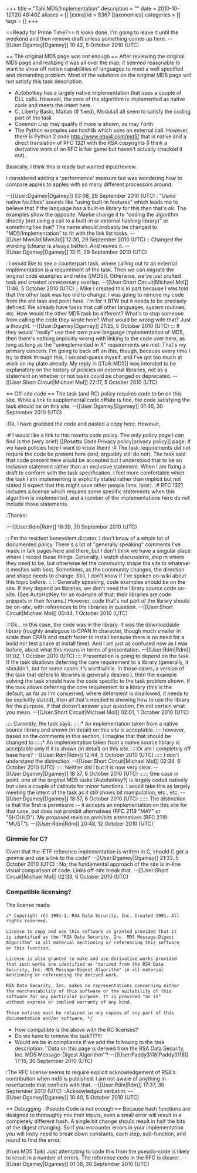 +++
title = "Talk:MD5/Implementation"
description = ""
date = 2010-10-12T20:48:40Z
aliases = []
[extra]
id = 8367
[taxonomies]
categories = []
tags = []
+++

==Ready for Prime Time?==
It looks done.  I'm going to leave it until the weekend and then remove draft unless something comes up here. --[[User:Dgamey|Dgamey]] 10:42, 5 October 2010 (UTC)

== The original MD5 page was not enough ==
After reviewing the original MD5 page and realizing it was all over the map, it seemed reasonable to want to show off native capabilities of languages to meet a well specified and demanding problem.  Most of the solutions on the original MD5 page will not satisfy this task description.

* Autohotkey has a largely native implementation that uses a couple of DLL calls.  However, the core of the algorithm is implemented as native code and meets the intent here.
* C, Liberty  Basic, Matlab (if fixed), Modula3 all seem to satisfy the coding part of the task 
* Common Lisp may qualify if more is shown, as may Forth
* The Python examples use hashlib which uses an external call.  However, there is Python 2 code http://www.equi4.com/md5/ that is native and a direct translation of RFC 1321 with the RSA copyrights (I think a derivative work of an RFC is fair game but haven't actually checked it out).

Basically, I think this is ready but wanted input/review.

I considered adding a 'performance' measure but was wondering how to compare apples to apples with so many different processors around.

--[[User:Dgamey|Dgamey]] 03:08, 29 September 2010 (UTC)
: "Usind native facilities" sounds like "using built-in features" which leads me to believe that if the language has a built-in library for this then that's ok. The examples show the opposite. Maybe change it to "coding the algorithm directly (not using a call to a built-in or external hashing library)" or something like that? The name should probably be changed to "MD5/Implementation" to fit with the link list tasks. --[[User:Mwn3d|Mwn3d]] 12:30, 29 September 2010 (UTC)
:: Changed the wording (clearer is always better).  And moved it.  --[[User:Dgamey|Dgamey]] 13:11, 29 September 2010 (UTC)

: I would like to see a counterpart task, where calling out to an external implementation is a requirement of the task. Then we can migrate the original code examples and retire [[MD5]]. Otherwise, we've just crufted task and created unnecessary overlap. --[[User:Short Circuit|Michael Mol]] 11:46, 5 October 2010 (UTC)
:: Mike I created this in part because I was told that the other task was too old to change.  I was going to remove my code from the old task and point here.  I'm for it BTW but it needs to be precisely defined.  We already have tasks that call other languages, system routines, etc. How would the other MD5 task be different?  What's to stop someone from calling the code they wrote here?  What would be wrong with that?  Just a thought.  --[[User:Dgamey|Dgamey]] 21:25, 5 October 2010 (UTC)
::: If they would ''really'' use their own pure-language implementation of MD5, then there's nothing implicitly wrong with linking to the code over here, as long as long as the "unimplemented in X" requirements are met. That's my primary concern. I'm going to back off on this, though, because every time I try to think through this, I second-guess myself, and I've got too much at work on my plate already. My reply in [[Talk:MD5]] was intended to be explanatory on the history of policies on external libraries, not as a statement on whether or not tasks could be changed or deprecated. --[[User:Short Circuit|Michael Mol]] 22:17, 5 October 2010 (UTC)

== Off-site code ==
The task (and RC) policy requires code to be on this site. While a link to supplemental code offsite is fine, the code satisfying the task should be on this site. --[[User:Dgamey|Dgamey]] 01:46, 30 September 2010 (UTC)

:Ok, I have grabbed the code and pasted a copy here.  However, 

:# I would like a link to this rosetta code policy.  The only policy page I can find is the (very brief) [[Rosetta Code:Privacy policy|privacy policy]] page.  If we have policies here I want to know them!
:# The task requirements did not require the code be present here (and, arguably still do not).  The task said that code present here would be accepted but I understood that to be an inclusive statement rather than an exclusive statement.  When I am fixing a draft to conform with the task specification, I feel more comfortable when the task I am implementing is explicitly stated rather than implicit but not stated (I expect that this might save other people time, later).
:# RFC 1321 includes a license which requires some specific statements when this algorithm is implemented, and a number of the implementations here do not include those statements.

:Thanks!

:--[[User:Rdm|Rdm]] 16:39, 30 September 2010 (UTC)

:: I'm the resident benevolent dictator. I don't know of a whole lot of documented policy. There's a lot of "generally speaking" comments I've made in talk pages here and there, but I don't think we have a singular place where I record these things. Generally, I watch discussions, step in where they need to be, but otherwise let the community shape the site to whatever it meshes with best. Sometimes, as the community changes, the direction and shape needs to change. Still, I don't know if I've spoken on-wiki about this topic before.
::
:: Generally speaking, code examples should be on the site. If they depend on libraries, we don't need the library source code on-site. (See AutoHotKey for an example of that; their libraries are code snippets in their forums.) However, code that's not part of the library should be on-site, with references to the libraries in question. --[[User:Short Circuit|Michael Mol]] 00:44, 1 October 2010 (UTC)

:::Ok... in this case, the code was in the library.  It was the downloadable library (roughly analogous to CPAN in character, though much smaller in scale than CPAN and much faster to install because there is no need for a build nor test phase at install time).  And I am just as confused now as I was before, about what this means in terms of presentation.  --[[User:Rdm|Rdm]] 01:02, 1 October 2010 (UTC)
:::: Presentation is going to depend on the task. If the task disallows deferring the core requirement to a library (generally, it shouldn't, but for some cases it's worthwhile. In those cases, a version of the task that defers to libraries is generally desired.), then the example solving the task should have the code specific to the task problem shown. If the task allows deferring the core requirement to a library (this is the default, as far as I'm concerned; where deferment is disallowed, it needs to be explicitly stated), then all that's needed is showing how to use the library for the purpose.  If that doesn't answer your question, I'm not certain what you mean. --[[User:Short Circuit|Michael Mol]] 02:01, 1 October 2010 (UTC)

:::: Currently, the task says:
:::::* An implementation taken from a native source library and shown (in detail) on this site is acceptable.
:::: however, based on the comments in this section, I imagine that that should be changed to
:::::* An implementation taken from a native source library is acceptable only if it is shown (in detail) on this site. 
::::Or am I completely off base here?  --[[User:Rdm|Rdm]] 12:44, 5 October 2010 (UTC)
::::: I don't understand the distinction. --[[User:Short Circuit|Michael Mol]] 02:34, 6 October 2010 (UTC)
::::: Neither did I but it is now very clear. --[[User:Dgamey|Dgamey]] 18:57, 6 October 2010 (UTC)
:::::: One case in point, one of the original MD5 tasks (Autohotkey?) is largely coded natively but uses a couple of callouts for minor functions.  I would take this as largely meeting the intent of the task as it still shows bit manipulation, etc., etc. --[[User:Dgamey|Dgamey]] 18:57, 6 October 2010 (UTC)
:::::: The distinction is that the first is permissive -- it accepts an implementation on this site for that case, but does not prohibit alternatives (RFC 2119 "MAY" or "SHOULD").  My proposed revision prohibits alternatives (RFC 2119 "MUST").  --[[User:Rdm|Rdm]] 20:48, 12 October 2010 (UTC)


###  Gimmie for C? 

Given that the IETF reference implementation is written in C, should C get a gimmie and use a link to the code? --[[User:Dgamey|Dgamey]] 21:33, 5 October 2010 (UTC)
: No; the fundamental approach of the site is in-line visual comparison of code. Links off-site break that. --[[User:Short Circuit|Michael Mol]] 02:33, 6 October 2010 (UTC)


### Compatible licensing?

The license reads:

```txt
/* Copyright (C) 1991-2, RSA Data Security, Inc. Created 1991. All
rights reserved.

License to copy and use this software is granted provided that it
is identified as the "RSA Data Security, Inc. MD5 Message-Digest
Algorithm" in all material mentioning or referencing this software
or this function.

License is also granted to make and use derivative works provided
that such works are identified as "derived from the RSA Data
Security, Inc. MD5 Message-Digest Algorithm" in all material
mentioning or referencing the derived work.

RSA Data Security, Inc. makes no representations concerning either
the merchantability of this software or the suitability of this
software for any particular purpose. It is provided "as is"
without express or implied warranty of any kind.

These notices must be retained in any copies of any part of this
documentation and/or software. */
```


* How compatible is the above with the RC licenses? 
* Do we have to remove the task???!!!
* Would we be in compliance if we add the following to the task description:
 ''Data on this page is derived from the RSA Data Security, Inc. MD5 Message-Digest Algorithm''?
--[[User:Paddy3118|Paddy3118]] 17:15, 30 September 2010 (UTC)

:The RFC license seems to require explicit acknowledgement of RSA's contribution when md5 is published.  I am not aware of anything in rosettacode that conflicts with that.  --[[User:Rdm|Rdm]] 17:37, 30 September 2010 (UTC)
::Acknowledged verbatim. --[[User:Dgamey|Dgamey]] 10:40, 5 October 2010 (UTC)

== Debugging - Pseudo Code is not enough ==
Because hash functions are designed to thoroughly mix their inputs, even a small error will result in a completely different hash.  A single bit change should result in half the bits of the digest changing.  So if you encounter errors in your implementation you will likely need to break down constants, each step, sub-function, and round to find the error.

(from MD5 Talk) Just attempting to code this from the pseudo-code is likely to result in a number of errors.  The reference code in the RFC is clearer.  --[[User:Dgamey|Dgamey]] 01:38, 30 September 2010 (UTC)
